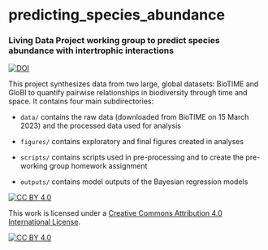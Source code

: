 # predicting_species_abundance
### Living Data Project working group to predict species abundance with intertrophic interactions

[![DOI](https://zenodo.org/badge/DOI/10.5281/zenodo.10048275.svg)](https://doi.org/10.5281/zenodo.10048275)

This project synthesizes data from two large, global datasets: BioTIME and GloBI to quantify pairwise relationships in biodiversity through time and space. It contains four main subdirectories:

-   `data/` contains the raw data (downloaded from BioTIME on 15 March 2023) and the processed data used for analysis

-   `figures/` contains exploratory and final figures created in analyses

-   `scripts/` contains scripts used in pre-processing and to create the pre-working group homework assignment

- `outputs/` contains model outputs of the Bayesian regression models

[![CC BY 4.0][cc-by-shield]][cc-by]

This work is licensed under a
[Creative Commons Attribution 4.0 International License][cc-by].

[![CC BY 4.0][cc-by-image]][cc-by]

[cc-by]: http://creativecommons.org/licenses/by/4.0/
[cc-by-image]: https://i.creativecommons.org/l/by/4.0/88x31.png
[cc-by-shield]: https://img.shields.io/badge/License-CC%20BY%204.0-lightgrey.svg
